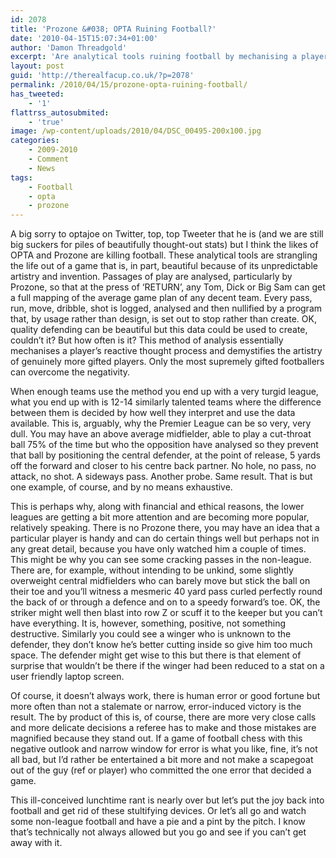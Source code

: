 ```yaml
---
id: 2078
title: 'Prozone &#038; OPTA Ruining Football?'
date: '2010-04-15T15:07:34+01:00'
author: 'Damon Threadgold'
excerpt: 'Are analytical tools ruining football by mechanising a players'' reactiv thought process and nullifying positive play? A lunchtime thought from therealfacup.'
layout: post
guid: 'http://therealfacup.co.uk/?p=2078'
permalink: /2010/04/15/prozone-opta-ruining-football/
has_tweeted:
    - '1'
flattrss_autosubmited:
    - 'true'
image: /wp-content/uploads/2010/04/DSC_00495-200x100.jpg
categories:
    - 2009-2010
    - Comment
    - News
tags:
    - Football
    - opta
    - prozone
---
```


A big sorry to optajoe on Twitter, top, top Tweeter that he is (and we are still big suckers for piles of beautifully thought-out stats) but I think the likes of OPTA and Prozone are killing football. These analytical tools are strangling the life out of a game that is, in part, beautiful because of its unpredictable artistry and invention. Passages of play are analysed, particularly by Prozone, so that at the press of ‘RETURN’, any Tom, Dick or Big Sam can get a full mapping of the average game plan of any decent team. Every pass, run, move, dribble, shot is logged, analysed and then nullified by a program that, by usage rather than design, is set out to stop rather than create. OK, quality defending can be beautiful but this data could be used to create, couldn’t it? But how often is it? This method of analysis essentially mechanises a player’s reactive thought process and demystifies the artistry of genuinely more gifted players. Only the most supremely gifted footballers can overcome the negativity.

When enough teams use the method you end up with a very turgid league, what you end up with is 12-14 similarly talented teams where the difference between them is decided by how well they interpret and use the data available. This is, arguably, why the Premier League can be so very, very dull. You may have an above average midfielder, able to play a cut-throat ball 75% of the time but who the opposition have analysed so they prevent that ball by positioning the central defender, at the point of release, 5 yards off the forward and closer to his centre back partner. No hole, no pass, no attack, no shot. A sideways pass. Another probe. Same result. That is but one example, of course, and by no means exhaustive.

This is perhaps why, along with financial and ethical reasons, the lower leagues are getting a bit more attention and are becoming more popular, relatively speaking. There is no Prozone there, you may have an idea that a particular player is handy and can do certain things well but perhaps not in any great detail, because you have only watched him a couple of times. This might be why you can see some cracking passes in the non-league. There are, for example, without intending to be unkind, some slightly overweight central midfielders who can barely move but stick the ball on their toe and you’ll witness a mesmeric 40 yard pass curled perfectly round the back of or through a defence and on to a speedy forward’s toe. OK, the striker might well then blast into row Z or scuff it to the keeper but you can’t have everything. It is, however, something, positive, not something destructive. Similarly you could see a winger who is unknown to the defender, they don’t know he’s better cutting inside so give him too much space. The defender might get wise to this but there is that element of surprise that wouldn’t be there if the winger had been reduced to a stat on a user friendly laptop screen.

Of course, it doesn’t always work, there is human error or good fortune but more often than not a stalemate or narrow, error-induced victory is the result. The by product of this is, of course, there are more very close calls and more delicate decisions a referee has to make and those mistakes are magnified because they stand out. If a game of football chess with this negative outlook and narrow window for error is what you like, fine, it’s not all bad, but I’d rather be entertained a bit more and not make a scapegoat out of the guy (ref or player) who committed the one error that decided a game.

This ill-conceived lunchtime rant is nearly over but let’s put the joy back into football and get rid of these stultifying devices. Or let’s all go and watch some non-league football and have a pie and a pint by the pitch. I know that’s technically not always allowed but you go and see if you can’t get away with it.